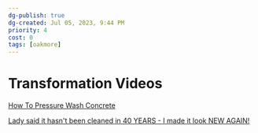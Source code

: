 ```yaml
---
dg-publish: true
dg-created: Jul 05, 2023, 9:44 PM
priority: 4
cost: 0
tags: [oakmore]
---
```




# Transformation Videos

[How To Pressure Wash Concrete](https://youtu.be/j5q3a9Qofzg)

[Lady said it hasn't been cleaned in 40 YEARS - I made it look NEW AGAIN!](https://youtu.be/DrXHPDF5FxQ)